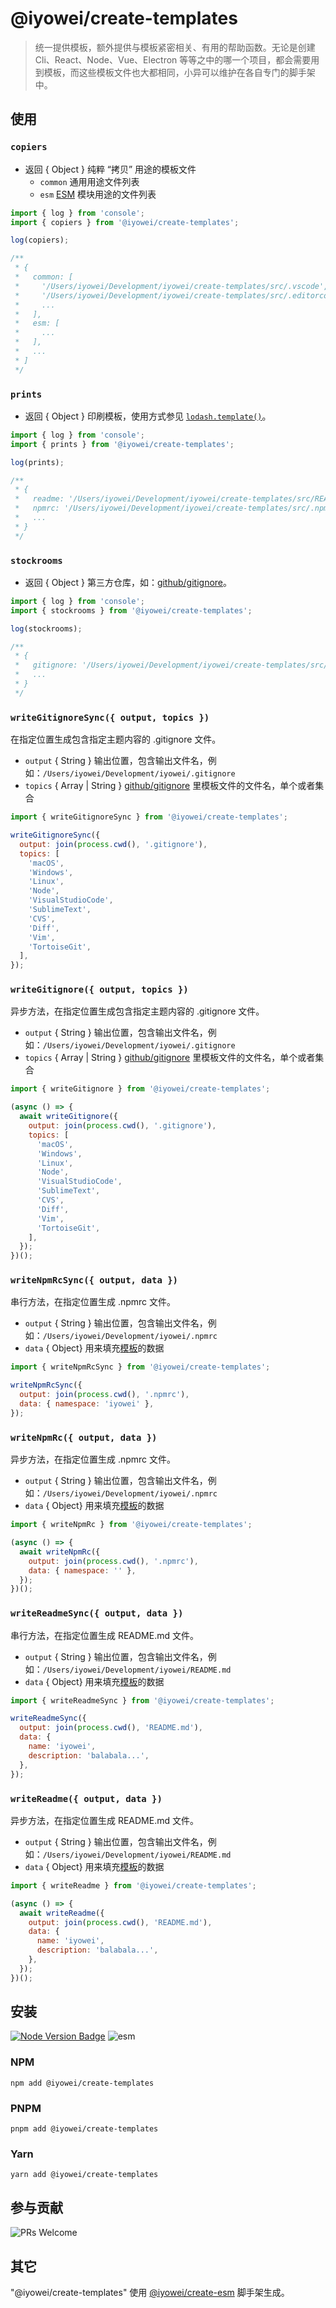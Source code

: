 # @iyowei/create-templates

> 统一提供模板，额外提供与模板紧密相关、有用的帮助函数。无论是创建 Cli、React、Node、Vue、Electron 等等之中的哪一个项目，都会需要用到模板，而这些模板文件也大都相同，小异可以维护在各自专门的脚手架中。

## 使用

### `copiers`

- 返回 { Object } 纯粹 “拷贝” 用途的模板文件
  - `common` 通用用途文件列表
  - `esm` [ESM][ECMAScript Module] 模块用途的文件列表

```js
import { log } from 'console';
import { copiers } from '@iyowei/create-templates';

log(copiers);

/**
 * {
 *   common: [
 *     '/Users/iyowei/Development/iyowei/create-templates/src/.vscode',
 *     '/Users/iyowei/Development/iyowei/create-templates/src/.editorconfig',
 *     ...
 *   ],
 *   esm: [
 *     ...
 *   ],
 *   ...
 * ]
 */
```

### `prints`

- 返回 { Object } 印刷模板，使用方式参见 [`lodash.template()`][lodash.template]。

```js
import { log } from 'console';
import { prints } from '@iyowei/create-templates';

log(prints);

/**
 * {
 *   readme: '/Users/iyowei/Development/iyowei/create-templates/src/README.md',
 *   npmrc: '/Users/iyowei/Development/iyowei/create-templates/src/.npmrc',
 *   ...
 * }
 */
```

### `stockrooms`

- 返回 { Object } 第三方仓库，如：[github/gitignore][github/gitignore]。

```js
import { log } from 'console';
import { stockrooms } from '@iyowei/create-templates';

log(stockrooms);

/**
 * {
 *   gitignore: '/Users/iyowei/Development/iyowei/create-templates/src/gitignore',
 *   ...
 * }
 */
```

### `writeGitignoreSync({ output, topics })`

在指定位置生成包含指定主题内容的 .gitignore 文件。

- `output` { String } 输出位置，包含输出文件名，例如：`/Users/iyowei/Development/iyowei/.gitignore`
- `topics` { Array | String } [github/gitignore][github/gitignore] 里模板文件的文件名，单个或者集合

```js
import { writeGitignoreSync } from '@iyowei/create-templates';

writeGitignoreSync({
  output: join(process.cwd(), '.gitignore'),
  topics: [
    'macOS',
    'Windows',
    'Linux',
    'Node',
    'VisualStudioCode',
    'SublimeText',
    'CVS',
    'Diff',
    'Vim',
    'TortoiseGit',
  ],
});
```

### `writeGitignore({ output, topics })`

异步方法，在指定位置生成包含指定主题内容的 .gitignore 文件。

- `output` { String } 输出位置，包含输出文件名，例如：`/Users/iyowei/Development/iyowei/.gitignore`
- `topics` { Array | String } [github/gitignore][github/gitignore] 里模板文件的文件名，单个或者集合

```js
import { writeGitignore } from '@iyowei/create-templates';

(async () => {
  await writeGitignore({
    output: join(process.cwd(), '.gitignore'),
    topics: [
      'macOS',
      'Windows',
      'Linux',
      'Node',
      'VisualStudioCode',
      'SublimeText',
      'CVS',
      'Diff',
      'Vim',
      'TortoiseGit',
    ],
  });
})();
```

### `writeNpmRcSync({ output, data })`

串行方法，在指定位置生成 .npmrc 文件。

- `output` { String } 输出位置，包含输出文件名，例如：`/Users/iyowei/Development/iyowei/.npmrc`
- `data` { Object} 用来填充[模板][lodash.template]的数据

```js
import { writeNpmRcSync } from '@iyowei/create-templates';

writeNpmRcSync({
  output: join(process.cwd(), '.npmrc'),
  data: { namespace: 'iyowei' },
});
```

### `writeNpmRc({ output, data })`

异步方法，在指定位置生成 .npmrc 文件。

- `output` { String } 输出位置，包含输出文件名，例如：`/Users/iyowei/Development/iyowei/.npmrc`
- `data` { Object} 用来填充[模板][lodash.template]的数据

```js
import { writeNpmRc } from '@iyowei/create-templates';

(async () => {
  await writeNpmRc({
    output: join(process.cwd(), '.npmrc'),
    data: { namespace: '' },
  });
})();
```

### `writeReadmeSync({ output, data })`

串行方法，在指定位置生成 README.md 文件。

- `output` { String } 输出位置，包含输出文件名，例如：`/Users/iyowei/Development/iyowei/README.md`
- `data` { Object} 用来填充[模板][lodash.template]的数据

```js
import { writeReadmeSync } from '@iyowei/create-templates';

writeReadmeSync({
  output: join(process.cwd(), 'README.md'),
  data: {
    name: 'iyowei',
    description: 'balabala...',
  },
});
```

### `writeReadme({ output, data })`

异步方法，在指定位置生成 README.md 文件。

- `output` { String } 输出位置，包含输出文件名，例如：`/Users/iyowei/Development/iyowei/README.md`
- `data` { Object} 用来填充[模板][lodash.template]的数据

```js
import { writeReadme } from '@iyowei/create-templates';

(async () => {
  await writeReadme({
    output: join(process.cwd(), 'README.md'),
    data: {
      name: 'iyowei',
      description: 'balabala...',
    },
  });
})();
```

## 安装

<!-- 标明支持的宿主、宿主版本，模块类型 -->

[![Node Version Badge][node version badge]][download node.js] ![esm][esm]

### NPM

```shell
npm add @iyowei/create-templates
```

### PNPM

```shell
pnpm add @iyowei/create-templates
```

### Yarn

```shell
yarn add @iyowei/create-templates
```

## 参与贡献

![PRs Welcome][prs welcome badge]

## 其它

"@iyowei/create-templates" 使用 [@iyowei/create-esm][create-esm] 脚手架生成。

[node version badge]: https://img.shields.io/badge/node.js-%3E%3D12.20.0-brightgreen?style=flat&logo=Node.js
[download node.js]: https://nodejs.org/en/download/
[esm]: https://img.shields.io/badge/ESM-brightgreen?style=flat
[prs welcome badge]: https://img.shields.io/badge/PRs-welcome-brightgreen.svg?style=flat

[create-esm]: https://github.com/iyowei/create-esm
[github/gitignore]: https://github.com/github/gitignore
[lodash.template]: https://lodash.com/docs/4.17.15#template
[ECMAScript Module]: https://nodejs.org/docs/latest-v12.x/api/esm.html

<!-- 更多文档细节，参考 https://github.com/iyowei/readme-templates -->
